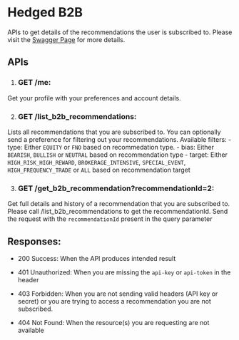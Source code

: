# Hedged B2B
APIs to get details of the recommendations the user is subscribed to.
Please visit the [Swagger Page](https://api.core.hedged.online/b2b-swagger/) for more details.

## APIs
1. ### GET /me:
Get your profile with your preferences and account details.

2. ### GET /list_b2b_recommendations:
Lists all recommendations that you are subscribed to. 
You can optionally send a preference for filtering out your recommendations.
Available filters:
      - type:
          Either `EQUITY` or `FNO` based on recommedation type.
      - bias:
          Either `BEARISH`, `BULLISH` or `NEUTRAL` based on recommendation type
      - target:
          Either `HIGH_RISK_HIGH_REWARD`, `BROKERAGE_INTENSIVE`, `SPECIAL_EVENT`, `HIGH_FREQUENCY_TRADE` or `ALL` based on recommendation target
  
3. ### GET /get_b2b_recommendation?recommendationId=2:
Get full details and history of a recommendation that you are subscribed to.
Please call /list_b2b_recommendations to get the recommendationId.
Send the request with the `recommendationId` present in the query parameter
  
## Responses:
- 200 Success:
    When the API produces intended result

- 401 Unauthorized:
    When you are missing the `api-key` or `api-token` in the header

- 403 Forbidden:
    When you are not sending valid headers (API key or secret) or you are trying to access a recommendation you are not subscribed.

- 404 Not Found:
    When the resource(s) you are requesting are not available
